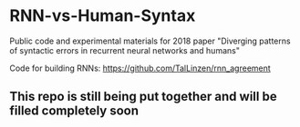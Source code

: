 # RNN-vs-Human-Syntax
Public code and experimental materials for 2018 paper "Diverging patterns of syntactic errors in recurrent neural networks and humans"

Code for building RNNs: https://github.com/TalLinzen/rnn_agreement


## This repo is still being put together and will be filled completely soon
